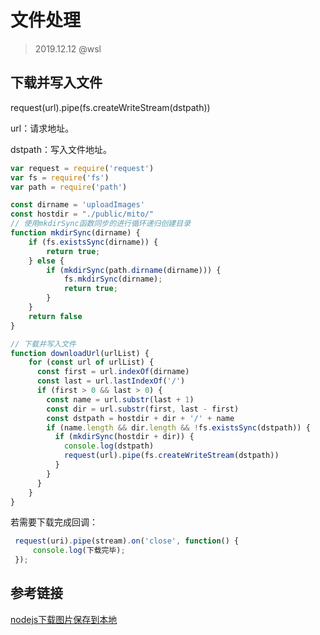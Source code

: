 # 文件处理

> 2019.12.12 @wsl

## 下载并写入文件

request(url).pipe(fs.createWriteStream(dstpath))

url：请求地址。

dstpath：写入文件地址。

```javascript
var request = require('request')
var fs = require('fs')
var path = require('path')

const dirname = 'uploadImages'
const hostdir = "./public/mito/"
// 使用mkdirSync函数同步的进行循环递归创建目录
function mkdirSync(dirname) {
    if (fs.existsSync(dirname)) {
        return true;
    } else {
        if (mkdirSync(path.dirname(dirname))) {   
            fs.mkdirSync(dirname);
            return true;
        }
    }
    return false
}

// 下载并写入文件
function downloadUrl(urlList) {
    for (const url of urlList) {
      const first = url.indexOf(dirname)
      const last = url.lastIndexOf('/')
      if (first > 0 && last > 0) {
        const name = url.substr(last + 1)
        const dir = url.substr(first, last - first)
        const dstpath = hostdir + dir + '/' + name
        if (name.length && dir.length && !fs.existsSync(dstpath)) {
          if (mkdirSync(hostdir + dir)) {
            console.log(dstpath)
            request(url).pipe(fs.createWriteStream(dstpath))
          }
        }
      }
    }
}
```

若需要下载完成回调：

```javascript
 request(uri).pipe(stream).on('close', function() {
     console.log(下载完毕);
 }); 
```





## 参考链接

[nodejs下载图片保存到本地](https://blog.csdn.net/tujiaw/article/details/77511473)